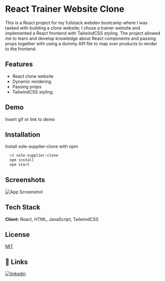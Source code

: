 
# React Trainer Website Clone

This is a React project for my fullstack webdev bootcamp where I was tasked with building a clone website; I chose a trainer website and implemented a React frontend with TailwindCSS styling. The project allowed me to learn and develop knowledge about React components and passing props together with using a dummy API file to map over products to render to the frontend. 


## Features

- React clone website
- Dynamic rendering
- Passing props
- TailwindCSS styling


## Demo

Insert gif or link to demo


## Installation

Install sole-supplier-clone with npm

```bash
  cd sole-supplier-clone
  npm install
  npm start
```
    
## Screenshots

![App Screenshot](https://via.placeholder.com/468x300?text=App+Screenshot+Here)


## Tech Stack

**Client:** React, HTML, JavaScript, TailwindCSS




## License

[MIT](https://choosealicense.com/licenses/mit/)


## 🔗 Links
[![linkedin](https://img.shields.io/badge/linkedin-0A66C2?style=for-the-badge&logo=linkedin&logoColor=white)](https://www.linkedin.com/in/thomas-turner-university-of-leeds-crystallisation/)


